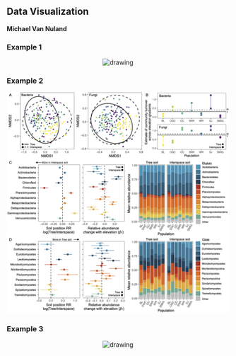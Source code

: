 ## Data Visualization
**Michael Van Nuland**

### Example 1
<p align="center"><img src="images/?" alt="drawing" width="1000"/></p>

### Example 2
<p align="center"><img src="images/Dataviz1.png?" alt="drawing" width="1000"/></p>

### Example 3
<p align="center"><img src="images/?" alt="drawing" width="1000"/></p>


